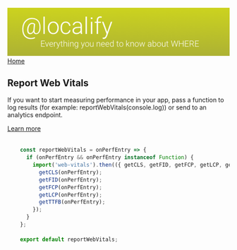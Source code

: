 ![header](../media/header.png)
[Home](../README.md) 
## Report Web Vitals

If you want to start measuring performance in your app, pass a function
to log results (for example: reportWebVitals(console.log))
or send to an analytics endpoint. 

[Learn more](https://bit.ly/CRA-vitals)

```javascript

	const reportWebVitals = onPerfEntry => {
	  if (onPerfEntry && onPerfEntry instanceof Function) {
	    import('web-vitals').then(({ getCLS, getFID, getFCP, getLCP, getTTFB }) => {
	      getCLS(onPerfEntry);
	      getFID(onPerfEntry);
	      getFCP(onPerfEntry);
	      getLCP(onPerfEntry);
	      getTTFB(onPerfEntry);
	    });
	  }
	};

	export default reportWebVitals;


```